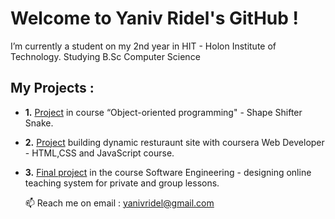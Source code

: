 # Welcome to Yaniv Ridel's GitHub !


 I’m currently a student on my 2nd year in HIT - Holon Institute of Technology.
 Studying B.Sc Computer Science 
 
## My Projects :
- **1.** [Project](https://github.com/Yanivridel/ShapeShifterSnakeProject) in course “Object-oriented programming"  - Shape Shifter Snake.
- **2.**  [Project](https://github.com/Yanivridel/HtmlCssJsCoursera) building dynamic resturaunt site with coursera Web Developer - HTML,CSS and JavaScript course.
- **3.**  [Final project](https://github.com/Yanivridel/SWProject) in the course Software Engineering - designing online teaching system for private and group lessons.



  📫 Reach me on email : yanivridel@gmail.com


